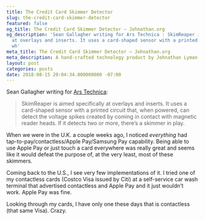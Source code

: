 ```yaml
---
title: The Credit Card Skimmer Detector
slug: the-credit-card-skimmer-detector
featured: false
og_title: The Credit Card Skimmer Detector – Johnathan.org
og_description: 'Sean Gallagher writing for Ars Technica : SkimReaper is aimed specifically
  at overlays and inserts. It uses a card-shaped sensor with a printed circuit that,
  wh'
meta_title: The Credit Card Skimmer Detector – Johnathan.org
meta_description: A hand-crafted technology product by Johnathan Lyman
layout: post
categories: posts
date: 2018-08-15 20:04:34.000000000 -07:00
---
```


Sean Gallagher writing for [Ars Technica](https://arstechnica.com/information-technology/2018/08/researchers-develop-device-to-aid-in-hunt-for-stealthy-atm-card-skimmers/):

> SkimReaper is aimed specifically at overlays and inserts. It uses a card-shaped sensor with a printed circuit that, when powered, can detect the voltage spikes created by coming in contact with magnetic reader heads. If it detects two or more, there’s a skimmer in play.

When we were in the U.K. a couple weeks ago, I noticed _everything_ had tap-to-pay/contactless/Apple Pay/Samsung Pay capability. Being able to use Apple Pay or just touch a card everywhere was really great and seems like it would defeat the purpose of, at the very least, most of these skimmers.

Coming back to the U.S., I see very few implementations of it. I tried one of my contactless cards (Costco Visa issued by Citi) at a self-service car wash terminal that advertised contactless and Apple Pay and it just wouldn’t work. Apple Pay was fine.

Looking through my cards, I have only one these days that is contactless (that same Visa). Crazy.

